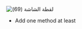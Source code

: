 
![‏‏لقطة الشاشة (69)](https://user-images.githubusercontent.com/52765342/213472533-0fa7dfcd-9ae7-4dcf-b9d7-c3d9d7a2093e.png)

- Add one method at least
